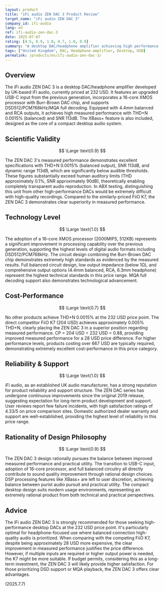 ```yaml
---
layout: product
title: "iFi audio ZEN DAC 3 Product Review"
target_name: "iFi audio ZEN DAC 3"
company_id: ifi-audio
lang: en
ref: ifi-audio-zen-dac-3
date: 2025-07-07
rating: [4.5, 0.9, 1.0, 0.7, 1.0, 0.9]
summary: "A desktop DAC/headphone amplifier achieving high performance with THD+N 0.0015% and SNR 113dB at a price of 232 USD. Clearly superior in measured performance compared to competitors like the FiiO K7 at similar price points. Excellent cost-performance with comprehensive features including DSD512/PCM768 support and MQA full decoding."
tags: ["United Kingdom", DAC, Headphone-amplifier, Desktop, USB]
permalink: /products/en/ifi-audio-zen-dac-3/
---
```


## Overview

The iFi audio ZEN DAC 3 is a desktop DAC/headphone amplifier developed by UK-based iFi audio, currently priced at 232 USD. It features an upgraded USB-C input from the previous generation, incorporates a 16-core XMOS processor with Burr-Brown DAC chip, and supports DSD512/PCM768kHz/MQA full decoding. Equipped with 4.4mm balanced and RCA outputs, it achieves high measured performance with THD+N 0.0015% (balanced) and SNR 113dB. The XBass+ feature is also included, designed as the core of a compact desktop audio system.

## Scientific Validity

$$ \Large \text{0.9} $$

The ZEN DAC 3's measured performance demonstrates excellent specifications with THD+N 0.0015% (balanced output), SNR 113dB, and dynamic range 113dB, which are significantly below audible thresholds. These figures substantially exceed human auditory limits (THD approximately 0.1%, SNR approximately 90dB), theoretically enabling completely transparent audio reproduction. In ABX testing, distinguishing this unit from other high-performance DACs would be extremely difficult with high-quality recordings. Compared to the similarly-priced FiiO K7, the ZEN DAC 3 demonstrates clear superiority in measured performance.

## Technology Level

$$ \Large \text{1.0} $$

The adoption of a 16-core XMOS processor (2000MIPS, 512KB) represents a significant improvement in processing capability over the previous generation, supporting the highest levels of digital audio formats including DSD512/PCM768kHz. The circuit design combining the Burr-Brown DAC chip demonstrates extremely high standards as evidenced by the measured results. Full balanced circuit design, low output impedance (below 1Ω), and comprehensive output options (4.4mm balanced, RCA, 6.3mm headphone) represent the highest technical standards in this price range. MQA full decoding support also demonstrates technological advancement.

## Cost-Performance

$$ \Large \text{0.7} $$

No other products achieve THD+N 0.0015% at the 232 USD price point. The direct competitor FiiO K7 (204 USD) achieves approximately 0.005% THD+N, clearly placing the ZEN DAC 3 in a superior position regarding measured performance. CP = 204 USD ÷ 232 USD = 0.88, providing improved measured performance for a 28 USD price difference. For higher performance levels, products costing over 667 USD are typically required, demonstrating extremely excellent cost-performance in this price category.

## Reliability & Support

$$ \Large \text{1.0} $$

iFi audio, as an established UK audio manufacturer, has a strong reputation for product reliability and support structure. The ZEN DAC series has undergone continuous improvements since the original 2019 release, suggesting expectation for long-term product development and support. User reviews report few failure incidents, with high satisfaction ratings of 4.33/5 on price comparison sites. Domestic authorized dealer warranty and support are well-established, providing the highest level of reliability in this price range.

## Rationality of Design Philosophy

$$ \Large \text{0.9} $$

The ZEN DAC 3 design rationally pursues the balance between improved measured performance and practical utility. The transition to USB-C input, adoption of 16-core processor, and full balanced circuitry all directly contribute to sound quality improvement through rational design choices. DSP processing features like XBass+ are left to user discretion, achieving balance between purist audio pursuit and practical utility. The compact desktop design suits modern usage environments, representing an extremely rational product from both technical and practical perspectives.

## Advice

The iFi audio ZEN DAC 3 is strongly recommended for those seeking high-performance desktop DACs at the 232 USD price point. It's particularly optimal for headphone-focused use where balanced connection high-quality audio is prioritized. When comparing with the competing FiiO K7, despite being approximately 28 USD more expensive, the clear improvement in measured performance justifies the price difference. However, if multiple inputs are required or higher output power is needed, the K7 might be more suitable. If budget permits, considering this as a long-term investment, the ZEN DAC 3 will likely provide higher satisfaction. For those prioritizing DSD support or MQA playback, the ZEN DAC 3 offers clear advantages.

(2025.7.7)